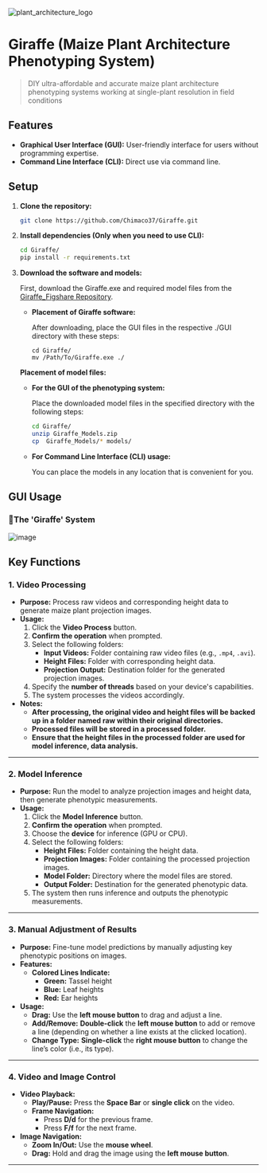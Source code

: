 ![plant_architecture_logo](https://github.com/user-attachments/assets/7d702844-b6a5-44bb-8886-d42646709528)
# Giraffe (Maize Plant Architecture Phenotyping System)
> DIY ultra-affordable and accurate maize plant architecture phenotyping systems working at single-plant resolution in field conditions

## Features
- **Graphical User Interface (GUI):** User-friendly interface for users without programming expertise.
- **Command Line Interface (CLI):** Direct use via command line.

## Setup

1. **Clone the repository:**
    ```bash
    git clone https://github.com/Chimaco37/Giraffe.git
    ```
2. **Install dependencies (Only when you need to use CLI):**

    ```bash
    cd Giraffe/
    pip install -r requirements.txt
    ```

3. **Download the software and models:**  

    First, download the Giraffe.exe and required model files from the [Giraffe_Figshare Repository](https://doi.org/10.6084/m9.figshare.28330349).

    - **Placement of Giraffe software:**
   
      After downloading, place the GUI files in the respective ./GUI directory with these steps:
  
        ```
        cd Giraffe/
        mv /Path/To/Giraffe.exe ./
        ```
        
    **Placement of model files:**
   
    - **For the GUI of the phenotyping system:**
    
      Place the downloaded model files in the specified directory with the following steps:

        ```bash
        cd Giraffe/
        unzip Giraffe_Models.zip
        cp  Giraffe_Models/* models/
        ```
    
    - **For Command Line Interface (CLI) usage:**
   
      You can place the models in any location that is convenient for you.
      

## GUI Usage
### 🦒The 'Giraffe' System
![image](https://github.com/user-attachments/assets/d5c41f7a-54e7-4df4-a962-ba708dc902aa)

## Key Functions

### 1. Video Processing
- **Purpose:** Process raw videos and corresponding height data to generate maize plant projection images.
- **Usage:**
  1. Click the **Video Process** button.
  2. **Confirm the operation** when prompted.
  3. Select the following folders:
     - **Input Videos:** Folder containing raw video files (e.g., `.mp4`, `.avi`).
     - **Height Files:** Folder with corresponding height data.
     - **Projection Output:** Destination folder for the generated projection images.
  4. Specify the **number of threads** based on your device's capabilities.
  5. The system processes the videos accordingly.
- **Notes:**
  - **After processing, the original video and height files will be backed up in a folder named raw within their original directories.**
  - **Processed files will be stored in a processed folder.**
  - **Ensure that the height files in the processed folder are used for model inference, data analysis.**
---

### 2. Model Inference
- **Purpose:** Run the model to analyze projection images and height data, then generate phenotypic measurements.
- **Usage:**
  1. Click the **Model Inference** button.
  2. **Confirm the operation** when prompted.
  3. Choose the **device** for inference (GPU or CPU).
  4. Select the following folders:
     - **Height Files:** Folder containing the height data.
     - **Projection Images:** Folder containing the processed projection images.
     - **Model Folder:** Directory where the model files are stored.
     - **Output Folder:** Destination for the generated phenotypic data.
  5. The system then runs inference and outputs the phenotypic measurements.

---

### 3. Manual Adjustment of Results
- **Purpose:** Fine-tune model predictions by manually adjusting key phenotypic positions on images.
- **Features:**
  - **Colored Lines Indicate:**
    - **Green:** Tassel height
    - **Blue:** Leaf heights
    - **Red:** Ear heights
- **Usage:**
  - **Drag:** Use the **left mouse button** to drag and adjust a line.
  - **Add/Remove:** **Double-click** the **left mouse button** to add or remove a line (depending on whether a line exists at the clicked location).
  - **Change Type:** **Single-click** the **right mouse button** to change the line’s color (i.e., its type).

---

### 4. Video and Image Control
- **Video Playback:**
  - **Play/Pause:** Press the **Space Bar** or **single click** on the video.
  - **Frame Navigation:**  
    - Press **D/d** for the previous frame.
    - Press **F/f** for the next frame.
- **Image Navigation:**
  - **Zoom In/Out:** Use the **mouse wheel**.
  - **Drag:** Hold and drag the image using the **left mouse button**.

---
